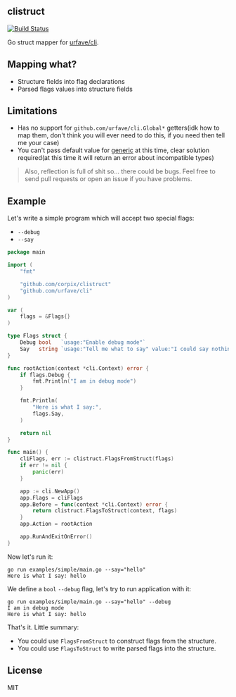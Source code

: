clistruct
-------

[![Build Status](https://travis-ci.org/corpix/clistruct.svg?branch=master)](https://travis-ci.org/corpix/clistruct)

Go struct mapper for [urfave/cli](https://github.com/urfave/cli).

## Mapping what?

- Structure fields into flag declarations
- Parsed flags values into structure fields

## Limitations

- Has no support for `github.com/urfave/cli.Global*` getters(idk how to map them, don't think you will ever need to do this, if you need then tell me your case)
- You can't pass default value for [generic](https://github.com/urfave/cli/blob/6a87e37dffb000993f7c2831579e271d8fb298aa/flag.go#L99) at this time, clear solution required(at this time it will return an error about incompatible types)

> Also, reflection is full of shit so... there could be bugs.
> Feel free to send pull requests or open an issue if you have problems.

## Example

Let's write a simple program which will accept two special flags:

- `--debug`
- `--say`

``` go
package main

import (
	"fmt"

	"github.com/corpix/clistruct"
	"github.com/urfave/cli"
)

var (
	flags = &Flags{}
)

type Flags struct {
	Debug bool   `usage:"Enable debug mode"`
	Say   string `usage:"Tell me what to say" value:"I could say nothing"`
}

func rootAction(context *cli.Context) error {
	if flags.Debug {
		fmt.Println("I am in debug mode")
	}

	fmt.Println(
		"Here is what I say:",
		flags.Say,
	)

	return nil
}

func main() {
	cliFlags, err := clistruct.FlagsFromStruct(flags)
	if err != nil {
		panic(err)
	}

	app := cli.NewApp()
	app.Flags = cliFlags
	app.Before = func(context *cli.Context) error {
		return clistruct.FlagsToStruct(context, flags)
	}
	app.Action = rootAction

	app.RunAndExitOnError()
}
```

Now let's run it:

``` shell
go run examples/simple/main.go --say="hello"
Here is what I say: hello
```

We define a `bool` `--debug` flag, let's try to run application with it:

``` shell
go run examples/simple/main.go --say="hello" --debug
I am in debug mode
Here is what I say: hello
```

That's it. Little summary:

- You could use `FlagsFromStruct` to construct flags from the structure.
- You could use `FlagsToStruct` to write parsed flags into the structure.

## License

MIT
